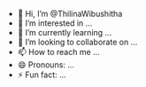 - 👋 Hi, I’m @ThilinaWibushitha
- 👀 I’m interested in ...
- 🌱 I’m currently learning ...
- 💞️ I’m looking to collaborate on ...
- 📫 How to reach me ...
- 😄 Pronouns: ...
- ⚡ Fun fact: ...

<!---
ThilinaWibushitha/ThilinaWibushitha is a ✨ special ✨ repository because its `README.md` (this file) appears on your GitHub profile.
You can click the Preview link to take a look at your changes.
--->
